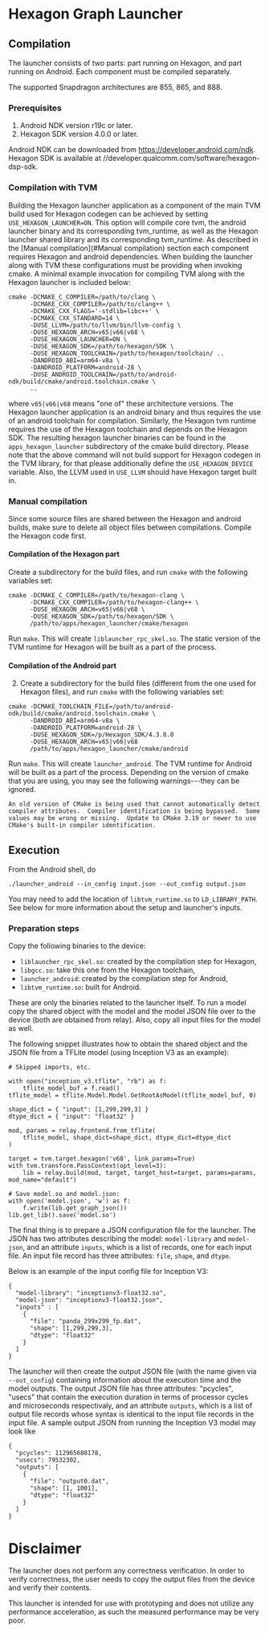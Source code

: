 <!--- Licensed to the Apache Software Foundation (ASF) under one -->
<!--- or more contributor license agreements.  See the NOTICE file -->
<!--- distributed with this work for additional information -->
<!--- regarding copyright ownership.  The ASF licenses this file -->
<!--- to you under the Apache License, Version 2.0 (the -->
<!--- "License"); you may not use this file except in compliance -->
<!--- with the License.  You may obtain a copy of the License at -->

<!---   http://www.apache.org/licenses/LICENSE-2.0 -->

<!--- Unless required by applicable law or agreed to in writing, -->
<!--- software distributed under the License is distributed on an -->
<!--- "AS IS" BASIS, WITHOUT WARRANTIES OR CONDITIONS OF ANY -->
<!--- KIND, either express or implied.  See the License for the -->
<!--- specific language governing permissions and limitations -->
<!--- under the License. -->
# Hexagon Graph Launcher

## Compilation

The launcher consists of two parts: part running on Hexagon, and part running
on Android. Each component must be compiled separately. 

The supported Snapdragon architectures are 855, 865, and 888.

### Prerequisites

1. Android NDK version r19c or later.
2. Hexagon SDK version 4.0.0 or later.

Android NDK can be downloaded from https://developer.android.com/ndk.
Hexagon SDK is available at //developer.qualcomm.com/software/hexagon-dsp-sdk.

### Compilation with TVM

Building the Hexagon launcher application as a component of the main TVM build
used for Hexagon codegen can be achieved by setting `USE_HEXAGON_LAUNCHER=ON`.
This option will compile core tvm, the android launcher binary and its corresponding
tvm_runtime, as well as the Hexagon launcher shared library and its corresponding
tvm_runtime. As described in the [Manual compilation](#Manual compilation) section 
each component requires Hexagon and android dependencies. When building the launcher 
along with TVM these configurations must be providing when invoking cmake. A minimal 
example invocation for compiling TVM along with the Hexagon launcher is included below:

```
cmake -DCMAKE_C_COMPILER=/path/to/clang \
      -DCMAKE_CXX_COMPILER=/path/to/clang++ \
      -DCMAKE_CXX_FLAGS='-stdlib=libc++' \
      -DCMAKE_CXX_STANDARD=14 \
      -DUSE_LLVM=/path/to/llvm/bin/llvm-config \
      -DUSE_HEXAGON_ARCH=v65|v66|v68 \
      -DUSE_HEXAGON_LAUNCHER=ON \
      -DUSE_HEXAGON_SDK=/path/to/hexagon/SDK \
      -DUSE_HEXAGON_TOOLCHAIN=/path/to/hexagon/toolchain/ ..
      -DANDROID_ABI=arm64-v8a \
      -DANDROID_PLATFORM=android-28 \
      -DUSE_ANDROID_TOOLCHAIN=/path/to/android-ndk/build/cmake/android.toolchain.cmake \
      ..
```

where `v65|v66|v68` means "one of" these architecture versions.
The Hexagon launcher application is an android binary and thus requires the use 
of an android toolchain for compilation. Similarly, the Hexagon tvm runtime 
requires the use of the Hexagon toolchain and depends on the Hexagon SDK. The 
resulting hexagon launcher binaries can be found in the `apps_hexagon_launcher`
subdirectory of the cmake build directory. Please note that the above command
will not build support for Hexagon codegen in the TVM library, for that please
additionally define the `USE_HEXAGON_DEVICE` variable. Also, the LLVM used in
`USE_LLVM` should have Hexagon target built in.

### Manual compilation

Since some source files are shared between the Hexagon and android builds, 
make sure to delete all object files between compilations. Compile the Hexagon
code first.

#### Compilation of the Hexagon part

Create a subdirectory for the build files, and run `cmake` with the
following variables set:

```
cmake -DCMAKE_C_COMPILER=/path/to/hexagon-clang \
      -DCMAKE_CXX_COMPILER=/path/to/hexagon-clang++ \
      -DUSE_HEXAGON_ARCH=v65|v66|v68 \
      -DUSE_HEXAGON_SDK=/path/to/hexagon/SDK \
      /path/to/apps/hexagon_launcher/cmake/hexagon
```

Run `make`. This will create `liblauncher_rpc_skel.so`. The static version of
the TVM runtime for Hexagon will be built as a part of the process.

#### Compilation of the Android part

2. Create a subdirectory for the build files (different from the one used for
   Hexagon files), and run `cmake` with the following variables set:

```
cmake -DCMAKE_TOOLCHAIN_FILE=/path/to/android-ndk/build/cmake/android.toolchain.cmake \
      -DANDROID_ABI=arm64-v8a \
      -DANDROID_PLATFORM=android-28 \
      -DUSE_HEXAGON_SDK=/p/Hexagon_SDK/4.3.0.0
      -DUSE_HEXAGON_ARCH=v65|v66|v68
      /path/to/apps/hexagon_launcher/cmake/android
```

Run `make`. This will create `launcher_android`. The TVM runtime for Android will
be built as a part of the process. Depending on the version of cmake that you are
using, you may see the following warnings---they can be ignored.

```
An old version of CMake is being used that cannot automatically detect
compiler attributes.  Compiler identification is being bypassed.  Some
values may be wrong or missing.  Update to CMake 3.19 or newer to use
CMake's built-in compiler identification.
```

## Execution

From the Android shell, do
```
./launcher_android --in_config input.json --out_config output.json
```

You may need to add the location of `libtvm_runtime.so` to `LD_LIBRARY_PATH`.
See below for more information about the setup and launcher's inputs.

### Preparation steps

Copy the following binaries to the device:
- `liblauncher_rpc_skel.so`: created by the compilation step for Hexagon,
- `libgcc.so`: take this one from the Hexagon toolchain,
- `launcher_android`: created by the compilation step for Android,
- `libtvm_runtime.so`: built for Android.

These are only the binaries related to the launcher itself. To run a model
copy the shared object with the model and the model JSON file over to the
device (both are obtained from relay).  Also, copy all input files for the
model as well.

The following snippet illustrates how to obtain the shared object and the
JSON file from a TFLite model (using Inception V3 as an example):

```
# Skipped imports, etc.

with open("inception_v3.tflite", "rb") as f:
    tflite_model_buf = f.read()
tflite_model = tflite.Model.Model.GetRootAsModel(tflite_model_buf, 0)

shape_dict = { "input": [1,299,299,3] }
dtype_dict = { "input": "float32" }

mod, params = relay.frontend.from_tflite(
    tflite_model, shape_dict=shape_dict, dtype_dict=dtype_dict
)

target = tvm.target.hexagon('v68', link_params=True)
with tvm.transform.PassContext(opt_level=3):
    lib = relay.build(mod, target, target_host=target, params=params, mod_name="default")

# Save model.so and model.json:
with open('model.json', 'w') as f:
    f.write(lib.get_graph_json())
lib.get_lib().save('model.so')
```

The final thing is to prepare a JSON configuration file for the launcher.
The JSON has two attributes describing the model: `model-library` and
`model-json`, and an attribute `inputs`, which is a list of records, one
for each input file.
An input file record has three attributes: `file`, `shape`, and `dtype`.

Below is an example of the input config file for Inception V3:
```
{
  "model-library": "inceptionv3-float32.so",
  "model-json": "inceptionv3-float32.json",
  "inputs" : [
    {
      "file": "panda_299x299_fp.dat",
      "shape": [1,299,299,3],
      "dtype": "float32"
    }
  ]
}
```

The launcher will then create the output JSON file (with the name given via
`--out_config`) containing information about the execution time and the model
outputs. The output JSON file has three attributes: "pcycles", "usecs" that
contain the execution duration in terms of processor cycles and microseconds
respectivaly, and an attribute `outputs`, which is a list of output file records
whose syntax is identical to the input file records in the input file.
A sample output JSON from running the Inception V3 model may look like
```
{
  "pcycles": 112965680178,
  "usecs": 79532302,
  "outputs": [
    {
      "file": "output0.dat",
      "shape": [1, 1001],
      "dtype": "float32"
    }
  ]
}
```

# Disclaimer

The launcher does not perform any correctness verification. In order to verify
correctness, the user needs to copy the output files from the device and
verify their contents.

This launcher is intended for use with prototyping and does not utilize any
performance acceleration, as such the measured performance may be very poor.
